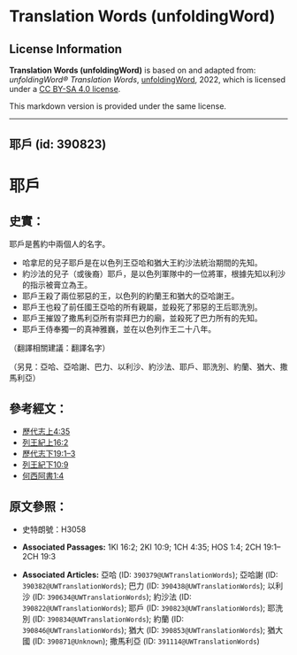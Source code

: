 # Translation Words (unfoldingWord)

## License Information

**Translation Words (unfoldingWord)** is based on and adapted from: _unfoldingWord® Translation Words_, [unfoldingWord](https://unfoldingword.org/utw), 2022, which is licensed under a [CC BY-SA 4.0 license](https://creativecommons.org/licenses/by-sa/4.0/legalcode.en).

This markdown version is provided under the same license.



--------------------------------

## 耶戶 (id: 390823)

耶戶
==

史實：
---

耶戶是舊約中兩個人的名字。

* 哈拿尼的兒子耶戶是在以色列王亞哈和猶大王約沙法統治期間的先知。
* 約沙法的兒子（或後裔）耶戶，是以色列軍隊中的一位將軍，根據先知以利沙的指示被膏立為王。
* 耶戶王殺了兩位邪惡的王，以色列的約蘭王和猶大的亞哈謝王。
* 耶戶王也殺了前任國王亞哈的所有親屬，並殺死了邪惡的王后耶洗別。
* 耶戶王摧毀了撒馬利亞所有崇拜巴力的廟，並殺死了巴力所有的先知。
* 耶戶王侍奉獨一的真神雅巍，並在以色列作王二十八年。

（翻譯相關建議：翻譯名字）

（另見：亞哈、亞哈謝、巴力、以利沙、約沙法、耶戶、耶洗別、約蘭、猶大、撒馬利亞）

參考經文：
-----

* [歷代志上4:35](https://ref.ly/1Chr4:35)
* [列王紀上16:2](https://ref.ly/1Kgs16:2)
* [歷代志下19:1–3](https://ref.ly/2Chr19:1-2Chr19:3)
* [列王紀下10:9](https://ref.ly/2Kgs10:9)
* [何西阿書1:4](https://ref.ly/Hos1:4)

原文參照：
-----

* 史特朗號：H3058

* **Associated Passages:** 1KI 16:2; 2KI 10:9; 1CH 4:35; HOS 1:4; 2CH 19:1–2CH 19:3
* **Associated Articles:** 亞哈 (ID: `390379@UWTranslationWords`); 亞哈謝 (ID: `390382@UWTranslationWords`); 巴力 (ID: `390438@UWTranslationWords`); 以利沙 (ID: `390634@UWTranslationWords`); 約沙法 (ID: `390822@UWTranslationWords`); 耶戶 (ID: `390823@UWTranslationWords`); 耶洗別 (ID: `390834@UWTranslationWords`); 約蘭 (ID: `390846@UWTranslationWords`); 猶大 (ID: `390853@UWTranslationWords`); 猶大國 (ID: `390871@Unknown`); 撒馬利亞 (ID: `391114@UWTranslationWords`)

